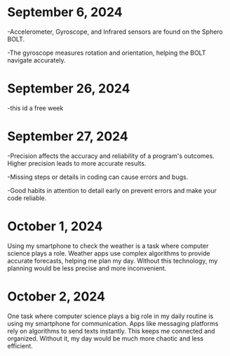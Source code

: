 # September 6, 2024
-Accelerometer, Gyroscope, and Infrared sensors are found on the Sphero BOLT.

-The gyroscope measures rotation and orientation, helping the BOLT navigate accurately.

# September 26, 2024
-this id a free week

# September 27, 2024
-Precision affects the accuracy and reliability of a program's outcomes. Higher precision leads to more accurate results.

-Missing steps or details in coding can cause errors and bugs.

-Good habits in attention to detail early on prevent errors and make your code reliable.

# October 1, 2024
Using my smartphone to check the weather is a task where computer science plays a role. Weather apps use complex algorithms to provide accurate forecasts, helping me plan my day. Without this technology, my planning would be less precise and more inconvenient.


# October 2, 2024
One task where computer science plays a big role in my daily routine is using my smartphone for communication. Apps like messaging platforms rely on algorithms to send texts instantly. This keeps me connected and organized. Without it, my day would be much more chaotic and less efficient.
